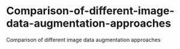 # Comparison-of-different-image-data-augmentation-approaches
Comparison of different image data augmentation approaches
